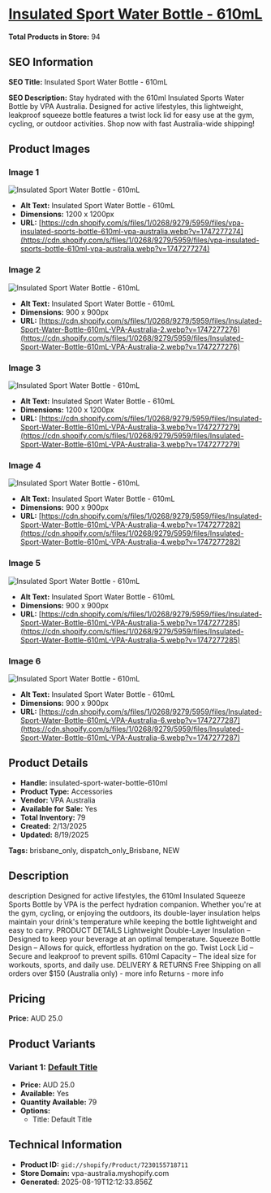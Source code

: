 # [Insulated Sport Water Bottle - 610mL](https://vpa-australia.myshopify.com/products/insulated-sport-water-bottle-610ml)

**Total Products in Store:** 94

## SEO Information

**SEO Title:** Insulated Sport Water Bottle - 610mL

**SEO Description:** Stay hydrated with the 610ml Insulated Sports Water Bottle by VPA Australia. Designed for active lifestyles, this lightweight, leakproof squeeze bottle features a twist lock lid for easy use at the gym, cycling, or outdoor activities. Shop now with fast Australia-wide shipping!

## Product Images

### Image 1
![Insulated Sport Water Bottle - 610mL](https://cdn.shopify.com/s/files/1/0268/9279/5959/files/vpa-insulated-sports-bottle-610ml-vpa-australia.webp?v=1747277274)

- **Alt Text:** Insulated Sport Water Bottle - 610mL
- **Dimensions:** 1200 x 1200px
- **URL:** [https://cdn.shopify.com/s/files/1/0268/9279/5959/files/vpa-insulated-sports-bottle-610ml-vpa-australia.webp?v=1747277274](https://cdn.shopify.com/s/files/1/0268/9279/5959/files/vpa-insulated-sports-bottle-610ml-vpa-australia.webp?v=1747277274)

### Image 2
![Insulated Sport Water Bottle - 610mL](https://cdn.shopify.com/s/files/1/0268/9279/5959/files/Insulated-Sport-Water-Bottle-610mL-VPA-Australia-2.webp?v=1747277276)

- **Alt Text:** Insulated Sport Water Bottle - 610mL
- **Dimensions:** 900 x 900px
- **URL:** [https://cdn.shopify.com/s/files/1/0268/9279/5959/files/Insulated-Sport-Water-Bottle-610mL-VPA-Australia-2.webp?v=1747277276](https://cdn.shopify.com/s/files/1/0268/9279/5959/files/Insulated-Sport-Water-Bottle-610mL-VPA-Australia-2.webp?v=1747277276)

### Image 3
![Insulated Sport Water Bottle - 610mL](https://cdn.shopify.com/s/files/1/0268/9279/5959/files/Insulated-Sport-Water-Bottle-610mL-VPA-Australia-3.webp?v=1747277279)

- **Alt Text:** Insulated Sport Water Bottle - 610mL
- **Dimensions:** 1200 x 1200px
- **URL:** [https://cdn.shopify.com/s/files/1/0268/9279/5959/files/Insulated-Sport-Water-Bottle-610mL-VPA-Australia-3.webp?v=1747277279](https://cdn.shopify.com/s/files/1/0268/9279/5959/files/Insulated-Sport-Water-Bottle-610mL-VPA-Australia-3.webp?v=1747277279)

### Image 4
![Insulated Sport Water Bottle - 610mL](https://cdn.shopify.com/s/files/1/0268/9279/5959/files/Insulated-Sport-Water-Bottle-610mL-VPA-Australia-4.webp?v=1747277282)

- **Alt Text:** Insulated Sport Water Bottle - 610mL
- **Dimensions:** 900 x 900px
- **URL:** [https://cdn.shopify.com/s/files/1/0268/9279/5959/files/Insulated-Sport-Water-Bottle-610mL-VPA-Australia-4.webp?v=1747277282](https://cdn.shopify.com/s/files/1/0268/9279/5959/files/Insulated-Sport-Water-Bottle-610mL-VPA-Australia-4.webp?v=1747277282)

### Image 5
![Insulated Sport Water Bottle - 610mL](https://cdn.shopify.com/s/files/1/0268/9279/5959/files/Insulated-Sport-Water-Bottle-610mL-VPA-Australia-5.webp?v=1747277285)

- **Alt Text:** Insulated Sport Water Bottle - 610mL
- **Dimensions:** 900 x 900px
- **URL:** [https://cdn.shopify.com/s/files/1/0268/9279/5959/files/Insulated-Sport-Water-Bottle-610mL-VPA-Australia-5.webp?v=1747277285](https://cdn.shopify.com/s/files/1/0268/9279/5959/files/Insulated-Sport-Water-Bottle-610mL-VPA-Australia-5.webp?v=1747277285)

### Image 6
![Insulated Sport Water Bottle - 610mL](https://cdn.shopify.com/s/files/1/0268/9279/5959/files/Insulated-Sport-Water-Bottle-610mL-VPA-Australia-6.webp?v=1747277287)

- **Alt Text:** Insulated Sport Water Bottle - 610mL
- **Dimensions:** 900 x 900px
- **URL:** [https://cdn.shopify.com/s/files/1/0268/9279/5959/files/Insulated-Sport-Water-Bottle-610mL-VPA-Australia-6.webp?v=1747277287](https://cdn.shopify.com/s/files/1/0268/9279/5959/files/Insulated-Sport-Water-Bottle-610mL-VPA-Australia-6.webp?v=1747277287)

## Product Details

- **Handle:** insulated-sport-water-bottle-610ml
- **Product Type:** Accessories
- **Vendor:** VPA Australia
- **Available for Sale:** Yes
- **Total Inventory:** 79
- **Created:** 2/13/2025
- **Updated:** 8/19/2025

**Tags:** brisbane_only, dispatch_only_Brisbane, NEW

## Description

description Designed for active lifestyles, the 610ml Insulated Squeeze Sports Bottle by VPA is the perfect hydration companion. Whether you're at the gym, cycling, or enjoying the outdoors, its double-layer insulation helps maintain your drink's temperature while keeping the bottle lightweight and easy to carry. PRODUCT DETAILS Lightweight Double-Layer Insulation – Designed to keep your beverage at an optimal temperature. Squeeze Bottle Design – Allows for quick, effortless hydration on the go. Twist Lock Lid – Secure and leakproof to prevent spills. 610ml Capacity – The ideal size for workouts, sports, and daily use. DELIVERY & RETURNS Free Shipping on all orders over $150 (Australia only) - more info Returns - more info

## Pricing

**Price:** AUD 25.0

## Product Variants

### Variant 1: [Default Title](https://vpa-australia.myshopify.com/products/insulated-sport-water-bottle-610ml)

- **Price:** AUD 25.0
- **Available:** Yes
- **Quantity Available:** 79
- **Options:**
  - Title: Default Title

## Technical Information

- **Product ID:** `gid://shopify/Product/7230155718711`
- **Store Domain:** vpa-australia.myshopify.com
- **Generated:** 2025-08-19T12:12:33.856Z


